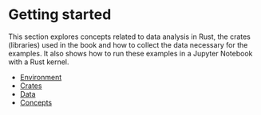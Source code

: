# Getting started

This section explores concepts related to data analysis in Rust, the crates (libraries) used in the book and how to collect the data necessary for the examples. It also shows how to run these examples in a Jupyter Notebook with a Rust kernel.

* [Environment](1_env.md)
* [Crates](2_crates.md)
* [Data](3_data.md)
* [Concepts](4_concepts.md)